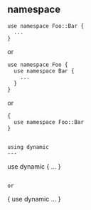
namespace
---
```
use namespace Foo::Bar {
  ...
}
```
or
```
use namespace Foo {
  use namespace Bar {
    ...
  }
}
```
or
```
{
  use namespace Foo::Bar
}


using dynamic
---
```
use dynamic {
  ...
}
```

or

```
{
  use dynamic
  ...
}
```


